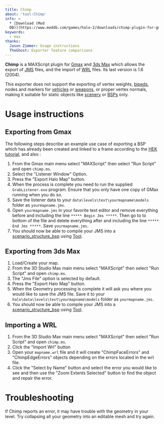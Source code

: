 ```yaml
---
title: Chimp
about: 'tool:Chimp'
info: >
  * [Download (Mod
  DB)](https://www.moddb.com/games/halo-2/downloads/chimp-plugin-for-gmax)
keywords:
  - max
thanks:
  Jason Zimmer: Usage instructions
  TheGhost: Exporter feature comparisons
---
```

**Chimp** is a MAXScript plugin for [Gmax](~) and [3ds Max](~3dsmax) which allows the export of [JMS](~) files, and the import of [WRL](~) files. Its last version is 1.6 (2004).

This exporter does not support the exporting of vertex weights, [bipeds](~biped), nodes and markers for [vehicles](~vehicle) or [weapons](~weapon), or proper vertex normals, making it suitable for static objects like [scenery](~) or [BSPs](~scenario_structure_bsp) only.

# Usage instructions
## Exporting from Gmax
The following steps describe an example use case of exporting a BSP which has already been created and linked to a frame according to the [HEK tutorial][hek-tut], and also :

1. From the Gmax main menu select "MAXScript" then select "Run Script" and open `chimp.ms`.
2. Select the "Listener Window" Option.
3. Press the "Export Halo Map" button.
4. When the process is complete you need to run the supplied `GrabListener.exe` program. Ensure that you only have one copy of GMax running when you do so.
5. Save the listener data to your `data\levels\test\yourmapname\models` folder as `yourmapname.jms`.
6. Open `yourmapname.jms` in your favorite text editor and remove everything before and including the line `***** Begin Jms *****`. Then go to to bottom of the file and delete everything after and including the line `***** End Jms *****`. Save `yourmapname.jms`.
7. You should now be able to compile your JMS into a [scenario_structure_bsp](~) using [Tool](~h1-tool).

## Exporting from 3ds Max

1. Load/Create your map.
2. From the 3D Studio Max main menu select "MAXScript" then select "Run Script" and open `chimp.ms`.
3. The "Jms File" option is selected by default.
4. Press the "Export Halo Map" button.
5. When the Geometry processing is complete it will ask you where you would like to save the JMS file. Save it to your `halo\data\levels\test\yourmapname\models` folder as `yourmapname.jms`.
8. You should now be able to compile your JMS into a [scenario_structure_bsp](~) using [Tool](~h1-tool).

## Importing a WRL

1. From the 3D Studio Max main menu select "MAXScript" then select "Run Script" and open `chimp.ms`.
2. Click the "Import Wrl" button
3. Open your `mapname.wrl` file and it will create "ChimpFaceErrors" and "ChimpEdgeErrors" objects depending on the errors located in the wrl file.
4. Click the "Select by Name" button and select the error you would like to see and then use the "Zoom Extents Selected" button to find the object and repair the error.

# Troubleshooting

If Chimp reports an error, it may have trouble with the geometry in your level. Try collapsing all your geometry into an editable mesh and try again.

[hek-tut]: http://nikon.bungie.org/misc/hek_tutorial/
